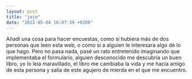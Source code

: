 ```yaml
---
layout: post
title: "jeje"
date: "2022-05-04 16:07:39 +0200"
---
```

Añadí una cosa para hacer encuestas, como si hubiera más de dos
personas que leen esta web, o como si a alguien le interesara algo
de lo que hago. Pero no pasa nada, pasé un rato entretenido
imaginando que implementaba el formulario, alguien desconocido me
descubría un buen libro, yo lo leía maravillado, el libro me
cambiaba la vida y me hacía amigo de esta persona y salía de este
agujero de mierda en el que me encuentro.

